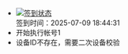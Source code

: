 - [![签到状态](https://github.com/womade/Cloud189-Actions/actions/workflows/main.yml/badge.svg?branch=main)](https://github.com/womade/Cloud189-Actions/actions/workflows/main.yml) <br> 签到时间：2025-07-09 18:44:31
- 开始执行帐号1
- 设备ID不存在，需要二次设备校验
